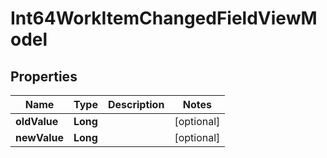 

# Int64WorkItemChangedFieldViewModel


## Properties

| Name | Type | Description | Notes |
|------------ | ------------- | ------------- | -------------|
|**oldValue** | **Long** |  |  [optional] |
|**newValue** | **Long** |  |  [optional] |



